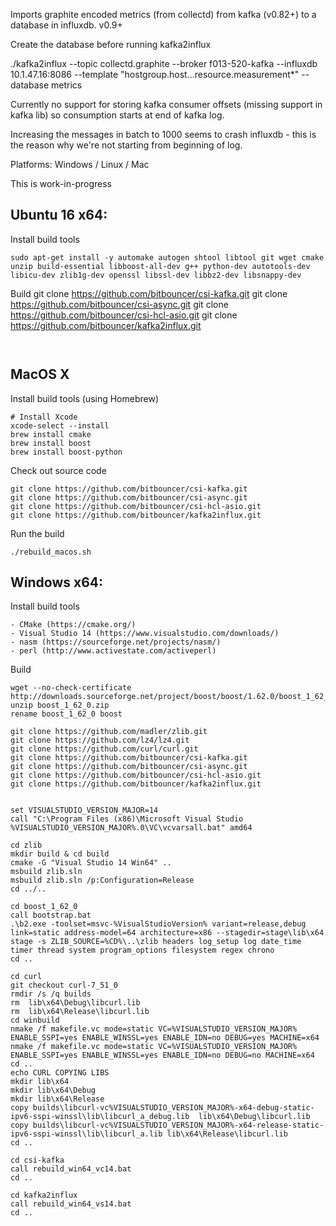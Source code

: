 Imports graphite encoded metrics (from collectd) from kafka (v0.82+) to a database in influxdb. v0.9+

Create the database before running kafka2influx


./kafka2influx --topic collectd.graphite --broker f013-520-kafka --influxdb 10.1.47.16:8086 --template "hostgroup.host...resource.measurement*" --database metrics

Currently no support for storing kafka consumer offsets (missing support in kafka lib) so consumption starts at end of kafka log.

Increasing the messages in batch to 1000 seems to crash influxdb - this is the reason why we're not starting from beginning of log.


Platforms: Windows / Linux / Mac

This is work-in-progress

## Ubuntu 16 x64:

Install build tools
```
sudo apt-get install -y automake autogen shtool libtool git wget cmake unzip build-essential libboost-all-dev g++ python-dev autotools-dev libicu-dev zlib1g-dev openssl libssl-dev libbz2-dev libsnappy-dev

```
Build
git clone https://github.com/bitbouncer/csi-kafka.git
git clone https://github.com/bitbouncer/csi-async.git
git clone https://github.com/bitbouncer/csi-hcl-asio.git
git clone https://github.com/bitbouncer/kafka2influx.git

```


```

## MacOS X

Install build tools (using Homebrew)
```
# Install Xcode
xcode-select --install
brew install cmake
brew install boost
brew install boost-python
```

Check out source code
```
git clone https://github.com/bitbouncer/csi-kafka.git
git clone https://github.com/bitbouncer/csi-async.git
git clone https://github.com/bitbouncer/csi-hcl-asio.git
git clone https://github.com/bitbouncer/kafka2influx.git
```

Run the build
```
./rebuild_macos.sh
```

## Windows x64:

Install build tools
```
- CMake (https://cmake.org/)
- Visual Studio 14 (https://www.visualstudio.com/downloads/)
- nasm (https://sourceforge.net/projects/nasm/)
- perl (http://www.activestate.com/activeperl)
```
Build
```
wget --no-check-certificate http://downloads.sourceforge.net/project/boost/boost/1.62.0/boost_1_62_0.zip
unzip boost_1_62_0.zip
rename boost_1_62_0 boost

git clone https://github.com/madler/zlib.git
git clone https://github.com/lz4/lz4.git
git clone https://github.com/curl/curl.git
git clone https://github.com/bitbouncer/csi-kafka.git
git clone https://github.com/bitbouncer/csi-async.git
git clone https://github.com/bitbouncer/csi-hcl-asio.git
git clone https://github.com/bitbouncer/kafka2influx.git


set VISUALSTUDIO_VERSION_MAJOR=14
call "C:\Program Files (x86)\Microsoft Visual Studio %VISUALSTUDIO_VERSION_MAJOR%.0\VC\vcvarsall.bat" amd64

cd zlib
mkdir build & cd build
cmake -G "Visual Studio 14 Win64" ..
msbuild zlib.sln
msbuild zlib.sln /p:Configuration=Release
cd ../..

cd boost_1_62_0
call bootstrap.bat
.\b2.exe -toolset=msvc-%VisualStudioVersion% variant=release,debug link=static address-model=64 architecture=x86 --stagedir=stage\lib\x64 stage -s ZLIB_SOURCE=%CD%\..\zlib headers log_setup log date_time timer thread system program_options filesystem regex chrono
cd ..

cd curl
git checkout curl-7_51_0
rmdir /s /q builds
rm  lib\x64\Debug\libcurl.lib
rm  lib\x64\Release\libcurl.lib
cd winbuild
nmake /f makefile.vc mode=static VC=%VISUALSTUDIO_VERSION_MAJOR% ENABLE_SSPI=yes ENABLE_WINSSL=yes ENABLE_IDN=no DEBUG=yes MACHINE=x64
nmake /f makefile.vc mode=static VC=%VISUALSTUDIO_VERSION_MAJOR% ENABLE_SSPI=yes ENABLE_WINSSL=yes ENABLE_IDN=no DEBUG=no MACHINE=x64
cd ..
echo CURL COPYING LIBS
mkdir lib\x64
mkdir lib\x64\Debug
mkdir lib\x64\Release
copy builds\libcurl-vc%VISUALSTUDIO_VERSION_MAJOR%-x64-debug-static-ipv6-sspi-winssl\lib\libcurl_a_debug.lib  lib\x64\Debug\libcurl.lib
copy builds\libcurl-vc%VISUALSTUDIO_VERSION_MAJOR%-x64-release-static-ipv6-sspi-winssl\lib\libcurl_a.lib lib\x64\Release\libcurl.lib
cd ..

cd csi-kafka
call rebuild_win64_vc14.bat
cd ..

cd kafka2influx
call rebuild_win64_vs14.bat
cd ..

```

